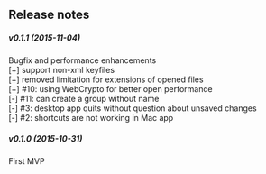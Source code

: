 Release notes
-------------
##### v0.1.1 (2015-11-04)
Bugfix and performance enhancements  
[+] support non-xml keyfiles  
[+] removed limitation for extensions of opened files  
[+] #10: using WebCrypto for better open performance  
[-] #11: can create a group without name  
[-] #3: desktop app quits without question about unsaved changes  
[-] #2: shortcuts are not working in Mac app  

##### v0.1.0 (2015-10-31)
First MVP  
